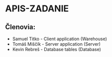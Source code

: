 # APIS-ZADANIE

## Členovia: 
- Samuel Titko - Client application (Warehouse)
- Tomáš Miščík - Server application (Server)
- Kevin Rebreš - Database tables (Database)
